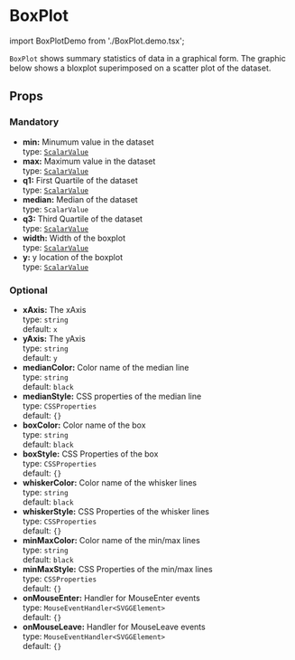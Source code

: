 # BoxPlot

import BoxPlotDemo from './BoxPlot.demo.tsx';

`BoxPlot` shows summary statistics of data in a graphical form. The graphic below shows
a bloxplot superimposed on a scatter plot of the dataset.

<BoxPlotDemo/>

## Props

### Mandatory

- **min:** Minumum value in the dataset <br/>
  type: [`ScalarValue`](../500_types/100_scalarValue.md) <br/>
- **max:** Maximum value in the dataset <br/>
  type: [`ScalarValue`](../500_types/100_scalarValue.md) <br/>
- **q1:** First Quartile of the dataset <br/>
  type: [`ScalarValue`](../500_types/100_scalarValue.md) <br/>
- **median:** Median of the dataset <br/>
  type: `ScalarValue` <br/>
- **q3:** Third Quartile of the dataset <br/>
  type: [`ScalarValue`](../500_types/100_scalarValue.md) <br/>
- **width:** Width of the boxplot <br/>
  type: [`ScalarValue`](../500_types/100_scalarValue.md) <br/>
- **y:** y location of the boxplot <br/>
  type: [`ScalarValue`](../500_types/100_scalarValue.md) <br/>

### Optional

- **xAxis:** The xAxis <br/>
  type: `string`<br/>
  default: `x`
- **yAxis:** The yAxis <br/>
  type: `string`<br/>
  default: `y`
- **medianColor:** Color name of the median line <br/>
  type: `string`<br/>
  default: `black`
- **medianStyle:** CSS properties of the median line <br/>
  type: `CSSProperties`<br/>
  default: `{}`
- **boxColor:** Color name of the box <br/>
  type: `string`<br/>
  default: `black`
- **boxStyle:** CSS Properties of the box <br/>
  type: `CSSProperties`<br/>
  default: `{}`
- **whiskerColor:** Color name of the whisker lines <br/>
  type: `string`<br/>
  default: `black`
- **whiskerStyle:** CSS Properties of the whisker lines <br/>
  type: `CSSProperties`<br/>
  default: `{}`
- **minMaxColor:** Color name of the min/max lines <br/>
  type: `string`<br/>
  default: `black`
- **minMaxStyle:** CSS Properties of the min/max lines <br/>
  type: `CSSProperties`<br/>
  default: `{}`
- **onMouseEnter:** Handler for MouseEnter events <br/>
  type: `MouseEventHandler<SVGGElement>`<br/>
  default: `{}`
- **onMouseLeave:** Handler for MouseLeave events <br/>
  type: `MouseEventHandler<SVGGElement>`<br/>
  default: `{}`
